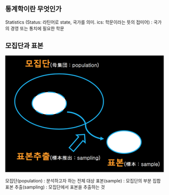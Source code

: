 ## 통계학이란 무엇인가

Statistics (Status: 라틴어로 state, 국가를 의미. ics: 학문이라는 뜻의 접미어) : 국가의 경영 또는 통치에 필요한 학문

## 모집단과 표본

![week1_1.png](images/week1_1.png)

모집단(population) : 분석하고자 하는 전체 대상
표본(sample) : 모집단의 부분 집합
표본 추출(sampling) : 모집단에서 표본을 추출하는 것
